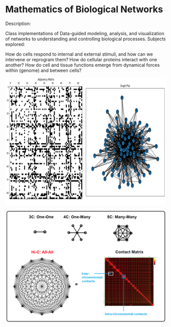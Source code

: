 # Mathematics of Biological Networks

Description: 

Class implementations of Data-guided modeling, analysis, and visualization of networks to understanding and
controlling biological processes. Subjects explored: 

How do cells respond to internal and external stimuli, and how can we intervene or reprogram them?
How do cellular proteins interact with one another?
How do cell and tissue functions emerge from dynamical forces within (genome) and between cells?


<p align="center">
  <img src="./img/results.png" alt="Image Description" width="750" height="400">
</p>

<p align="center">
  <img src="./img/Hi_C.png" alt="Image Description" width="500" height="350">
</p>
